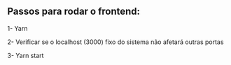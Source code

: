 ## Passos para rodar o frontend:
1- Yarn

2- Verificar se o localhost (3000) fixo do sistema não afetará outras portas

3- Yarn start